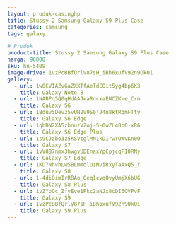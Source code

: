 ```yaml
---
layout: produk-casinghp
title: Stussy 2 Samsung Galaxy S9 Plus Case
categories: samsung
tags: galaxy

# Produk
product-title: Stussy 2 Samsung Galaxy S9 Plus Case
harga: 90000
sku: hn-5409
image-drive: 1vzPcBBfQrlV87sH_iBh6xufV92n9OkOi
gallery:
  - url: 1w0CVIAZvGaZXXTfAeldEOit5yg4bp6K3
    title: Galaxy Note 8
  - url: 1NABPq5Q0qHdAAJwaRncxaENCZK-e_Crm
    title: Galaxy S6
  - url: 1Bduv5Devz5vUN2V9S0jJ4n8ktRqmFTty
    title: Galaxy S6 Edge
  - url: 1qbDN2XA5zbnuzV2oj-S-0wZL40bO-xR6
    title: Galaxy S6 Edge Plus
  - url: 1s9CJzbo3z5KSVtglMN1kD1rwYOWvKn0O
    title: Galaxy S7
  - url: 1vV887nmx3hwgvUDEnaxYpCpjcqFI0RNy
    title: Galaxy S7 Edge
  - url: 1KD7NhvhLwSBLmmdlUzMviRxyTaAxQ5_Y
    title: Galaxy S8
  - url: 1-4diQimIrRBAo_Oeq1cvqOvyUmjX6bUG
    title: Galaxy S8 Plus
  - url: 1vZYoOc_ZfyEve1Pkc2aNJx8cDI6OVPvF
    title: Galaxy S9
  - url: 1vzPcBBfQrlV87sH_iBh6xufV92n9OkOi
    title: Galaxy S9 Plus
---
```

